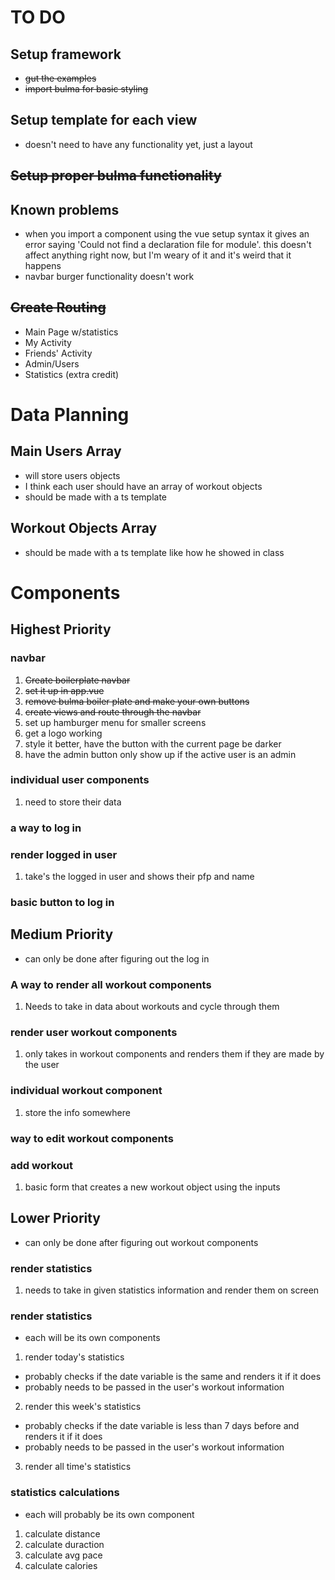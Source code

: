 # TO DO

## Setup framework
- ~~gut the examples~~
- ~~import bulma for basic styling~~

## Setup template for each view
- doesn't need to have any functionality yet, just a layout

## ~~Setup proper bulma functionality~~

## Known problems
- when you import a component using the vue setup syntax it gives an error saying 'Could not find a declaration file for module'. this doesn't affect anything right now, but I'm weary of it and it's weird that it happens
- navbar burger functionality doesn't work

## ~~Create Routing~~
- Main Page w/statistics
- My Activity
- Friends' Activity
- Admin/Users
- Statistics (extra credit)

# Data Planning

## Main Users Array
- will store users objects
- I think each user should have an array of workout objects
- should be made with a ts template

## Workout Objects Array
- should be made with a ts template like how he showed in class

# Components

## Highest Priority

### navbar
1. ~~Create boilerplate navbar~~
2. ~~set it up in app.vue~~
3. ~~remove bulma boiler plate and make your own buttons~~
4. ~~create views and route through the navbar~~
5. set up hamburger menu for smaller screens
6. get a logo working 
7. style it better, have the button with the current page be darker
8. have the admin button only show up if the active user is an admin

### individual user components
1. need to store their data
### a way to log in
### render logged in user
1. take's the logged in user and shows their pfp and name
### basic button to log in

## Medium Priority 
- can only be done after figuring out the log in

### A way to render all workout components
1. Needs to take in data about workouts and cycle through them
### render user workout components
1. only takes in workout components and renders them if they are made by the user
### individual workout component
1. store the info somewhere
### way to edit workout components
### add workout
1. basic form that creates a new workout object using the inputs

## Lower Priority
- can only be done after figuring out workout components

### render statistics
1. needs to take in given statistics information and render them on screen

### render statistics
- each will be its own components

1. render today's statistics
- probably checks if the date variable is the same and renders it if it does
- probably needs to be passed in the user's workout information
2. render this week's statistics
- probably checks if the date variable is less than 7 days before and renders it if it does
- probably needs to be passed in the user's workout information
3. render all time's statistics  

### statistics calculations
- each will probably be its own component
1. calculate distance
2. calculate duraction
3. calculate avg pace
4. calculate calories
